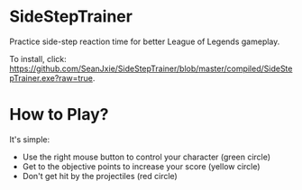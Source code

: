 # SideStepTrainer

Practice side-step reaction time for better League of Legends gameplay.


To install, click: https://github.com/SeanJxie/SideStepTrainer/blob/master/compiled/SideStepTrainer.exe?raw=true.

# How to Play?
It's simple:
 - Use the right mouse button to control your character (green circle)
 - Get to the objective points to increase your score (yellow circle)
 - Don't get hit by the projectiles (red circle)
